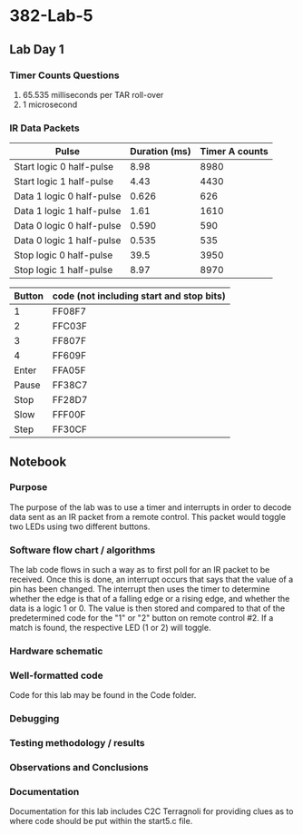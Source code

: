 # 382-Lab-5
## Lab Day 1
### Timer Counts Questions
1) 65.535 milliseconds per TAR roll-over
2) 1 microsecond
### IR Data Packets
| Pulse                         | Duration (ms) | Timer A counts |
| ----------------------------- | ------------- | -------------- | 
|   Start logic 0 half-pulse    |     8.98      |      8980      |
|   Start logic 1 half-pulse    |     4.43      |      4430      |
|   Data 1 logic 0 half-pulse   |     0.626     |      626       | 
|   Data 1 logic 1 half-pulse   |     1.61      |      1610      | 
|   Data 0 logic 0 half-pulse   |     0.590     |      590       |
|   Data 0 logic 1 half-pulse   |     0.535     |      535       | 
|   Stop logic 0 half-pulse     |     39.5      |      3950      |
|   Stop logic 1 half-pulse     |     8.97      |      8970      | 

| Button     | code (not including start and stop bits) |
| ---------- | ---------------------------------------- |
| 1          |     FF08F7    |
| 2          |     FFC03F    |
| 3          |     FF807F    |
| 4          |     FF609F    | 
| Enter      |     FFA05F    | 
| Pause      |     FF38C7    |
| Stop       |     FF28D7    |
| Slow       |     FFF00F    | 
| Step       |     FF30CF    | 

## Notebook

### Purpose
The purpose of the lab was to use a timer and interrupts in order to decode data sent as an IR packet from a remote control. This packet would toggle two LEDs using two different buttons.

### Software flow chart / algorithms
The lab code flows in such a way as to first poll for an IR packet to be received. Once this is done, an interrupt occurs that says that the value of a pin has been changed. The interrupt then uses the timer to determine whether the edge is that of a falling edge or a rising edge, and whether the data is a logic 1 or 0. The value is then stored and compared to that of the predetermined code for the "1" or "2" button on remote control #2. If a match is found, the respective LED (1 or 2) will toggle.
### Hardware schematic

### Well-formatted code
Code for this lab may be found in the Code folder.
### Debugging

### Testing methodology / results

### Observations and Conclusions

### Documentation 
Documentation for this lab includes C2C Terragnoli for providing clues as to where code should be put within the start5.c file.
